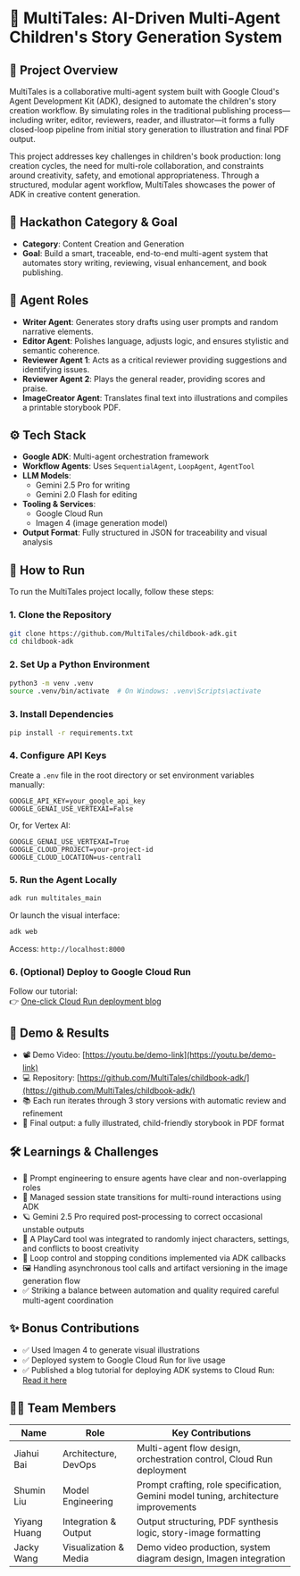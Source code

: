 # 🌈 MultiTales: AI-Driven Multi-Agent Children's Story Generation System

## 🧸 Project Overview

MultiTales is a collaborative multi-agent system built with Google Cloud's Agent Development Kit (ADK), designed to automate the children's story creation workflow. By simulating roles in the traditional publishing process—including writer, editor, reviewers, reader, and illustrator—it forms a fully closed-loop pipeline from initial story generation to illustration and final PDF output.

This project addresses key challenges in children's book production: long creation cycles, the need for multi-role collaboration, and constraints around creativity, safety, and emotional appropriateness. Through a structured, modular agent workflow, MultiTales showcases the power of ADK in creative content generation.

## 🧩 Hackathon Category & Goal

- **Category**: Content Creation and Generation
- **Goal**: Build a smart, traceable, end-to-end multi-agent system that automates story writing, reviewing, visual enhancement, and book publishing.

## 🧠 Agent Roles

- **Writer Agent**: Generates story drafts using user prompts and random narrative elements.
- **Editor Agent**: Polishes language, adjusts logic, and ensures stylistic and semantic coherence.
- **Reviewer Agent 1**: Acts as a critical reviewer providing suggestions and identifying issues.
- **Reviewer Agent 2**: Plays the general reader, providing scores and praise.
- **ImageCreator Agent**: Translates final text into illustrations and compiles a printable storybook PDF.

## ⚙️ Tech Stack

- **Google ADK**: Multi-agent orchestration framework
- **Workflow Agents**: Uses `SequentialAgent`, `LoopAgent`, `AgentTool`
- **LLM Models**:
  - Gemini 2.5 Pro for writing
  - Gemini 2.0 Flash for editing
- **Tooling & Services**:
  - Google Cloud Run
  - Imagen 4 (image generation model)
- **Output Format**: Fully structured in JSON for traceability and visual analysis


## 🚀 How to Run

To run the MultiTales project locally, follow these steps:

### 1. Clone the Repository

```bash
git clone https://github.com/MultiTales/childbook-adk.git
cd childbook-adk
```

### 2. Set Up a Python Environment

```bash
python3 -m venv .venv
source .venv/bin/activate  # On Windows: .venv\Scripts\activate
```

### 3. Install Dependencies

```bash
pip install -r requirements.txt
```

### 4. Configure API Keys

Create a `.env` file in the root directory or set environment variables manually:

```dotenv
GOOGLE_API_KEY=your_google_api_key
GOOGLE_GENAI_USE_VERTEXAI=False
```

Or, for Vertex AI:

```dotenv
GOOGLE_GENAI_USE_VERTEXAI=True
GOOGLE_CLOUD_PROJECT=your-project-id
GOOGLE_CLOUD_LOCATION=us-central1
```

### 5. Run the Agent Locally

```bash
adk run multitales_main
```

Or launch the visual interface:

```bash
adk web
```

Access: `http://localhost:8000`

### 6. (Optional) Deploy to Google Cloud Run

Follow our tutorial:  
👉 [One-click Cloud Run deployment blog](https://dev.to/shvlev9cywkk/one-click-deployment-of-your-multi-agent-system-to-cloud-run-with-google-adk-2l50)


## 🧪 Demo & Results

- 📽️ Demo Video: [https://youtu.be/demo-link](https://youtu.be/demo-link)
- 💻 Repository: [https://github.com/MultiTales/childbook-adk/](https://github.com/MultiTales/childbook-adk/)
- 📚 Each run iterates through 3 story versions with automatic review and refinement
- 📄 Final output: a fully illustrated, child-friendly storybook in PDF format

## 🛠️ Learnings & Challenges

- 🧠 Prompt engineering to ensure agents have clear and non-overlapping roles
- 🔁 Managed session state transitions for multi-round interactions using ADK
- 🪐 Gemini 2.5 Pro required post-processing to correct occasional unstable outputs
- 🎲 A PlayCard tool was integrated to randomly inject characters, settings, and conflicts to boost creativity
- 🔄 Loop control and stopping conditions implemented via ADK callbacks
- 🖼️ Handling asynchronous tool calls and artifact versioning in the image generation flow
- ✅ Striking a balance between automation and quality required careful multi-agent coordination

## ✨ Bonus Contributions

- ✅ Used Imagen 4 to generate visual illustrations
- ✅ Deployed system to Google Cloud Run for live usage
- ✅ Published a blog tutorial for deploying ADK systems to Cloud Run:  
  [Read it here](https://dev.to/shvlev9cywkk/one-click-deployment-of-your-multi-agent-system-to-cloud-run-with-google-adk-2l50)

## 🧑‍💻 Team Members

| Name         | Role                | Key Contributions                                                      |
|--------------|---------------------|------------------------------------------------------------------------|
| Jiahui Bai   | Architecture, DevOps | Multi-agent flow design, orchestration control, Cloud Run deployment   |
| Shumin Liu   | Model Engineering    | Prompt crafting, role specification, Gemini model tuning, architecture improvements |
| Yiyang Huang | Integration & Output | Output structuring, PDF synthesis logic, story-image formatting         |
| Jacky Wang   | Visualization & Media| Demo video production, system diagram design, Imagen integration        |
